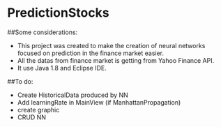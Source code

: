 # PredictionStocks

##Some considerations:
*   This project was created to make the creation of neural networks focused on prediction in the finance market easier.
*   All the datas from finance market is getting from Yahoo Finance API.
*   It use Java 1.8 and Eclipse IDE.


##To do:
*	Create HistoricalData produced by NN
*	Add learningRate in MainView (if ManhattanPropagation)
*   create graphic
*   CRUD NN

